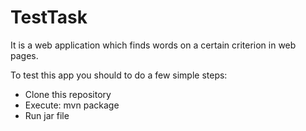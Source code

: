 # TestTask
It is a web application which finds words on a certain criterion in web pages.

To test this app you should to do a few simple steps:
  * Clone this repository
  * Execute: mvn package
  * Run jar file
